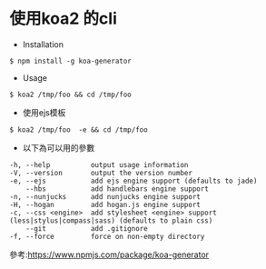# 使用koa2 的cli

* Installation

```
$ npm install -g koa-generator
```


* Usage
```
$ koa2 /tmp/foo && cd /tmp/foo
```

* 使用ejs模板


```
$ koa2 /tmp/foo  -e && cd /tmp/foo
```

* 以下為可以用的參數
````
-h, --help          output usage information
-V, --version       output the version number
-e, --ejs           add ejs engine support (defaults to jade)
    --hbs           add handlebars engine support
-n, --nunjucks      add nunjucks engine support
-H, --hogan         add hogan.js engine support
-c, --css <engine>  add stylesheet <engine> support (less|stylus|compass|sass) (defaults to plain css)
    --git           add .gitignore
-f, --force         force on non-empty directory
````

參考:https://www.npmjs.com/package/koa-generator